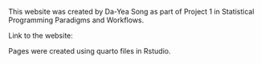 This website was created by Da-Yea Song as part of Project 1 in Statistical Programming Paradigms and Workflows.

Link to the website:

Pages were created using quarto files in Rstudio.
